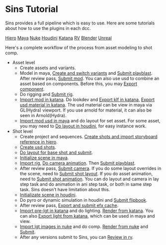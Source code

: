 # Sins Tutorial

Sins provides a full pipeline which is easy to use.
Here are some tutorials about how to use the plugins in each dcc.

[Hiero](hiero/readme.md)
[Maya](maya/readme.md)
[Nuke](hiero/readme.md)
[Houdini](hiero/readme.md)
[Katana](hiero/readme.md)
[RV](hiero/readme.md)
[Blender](hiero/readme.md)
[Unreal](hiero/readme.md)


Here's a complete workflow of the process from asset modeling to shot comp.

* Asset level
    * Create assets and variants.
    * Model in maya, [Create and switch variants](maya/readme.md#create-and-switch-variants) and [Submit playblast](maya/readme.md#playblast).
      After review pass, [Submit mod](maya/readme.md#mod). You can also use usd to combine an asset based on components.
      Before this, you may [Export component](maya/readme.md#component).
    * Do rigging and [Submit rig](maya/readme.md#rig).
    * [Import mod in katana](maya/readme.md#import-shots). 
      Do lookdev and [Export klf in katana](maya/readme.md#import-shots), [Export usd material in katana](maya/readme.md#import-shots).
      The usd material can be view in maya via GL(Hydra) viewport. If you use arnold for material, it can also be seen in Arnold(Hydra).
    * [Import mod usd in maya](maya/readme.md#import-shots) and do layout for set asset.
      For some asset, you may need to [Do layout in houdini](houdini/readme.md#import-shots), for easy instance work.
* Shot level
    * Create project and sequences. [Create shots and import storyboard reference in hiero](hiero/readme.md#import-shots).
    * [Create usd shots](maya/readme.md#create-usd-shots).
    * [Do layout for base shot and submit](maya/readme.md#import-shots).
    * [Initialize scene in maya](maya/readme.md#initialize).
    * [Import rig](maya/readme.md#import-rig-as-reference), [Do camera animation](maya/readme.md#import-shots). Then [Submit playblast](maya/readme.md#playblast).
    * After review pass, [Submit camera](maya/readme.md#cam). 
      If you do some layout overrides in the scene, need to [Submit shot layout](maya/readme.md#import-shots).
      If you do asset animation, need to [Submit shot animation](maya/readme.md#import-shots).
      You can do layout and camera in lay step task and do animation in ani step task, or both in same step task. Sins doesn't have limitation about this.
    * [Initializate scene in houdini](houdini/readme.md#import-shots).
    * Do pyro or dynamic simulation in houdini and [Submit flipbook](houdini/readme.md#import-shots).
    * After review pass, [Export and submit efx cache](houdini/readme.md#import-shots).
    * [Import pre-lgt in katana](maya/readme.md#import-shots) and do lighting. [Render from katana](maya/readme.md#import-shots).
      You can also [Export light from katana](maya/readme.md#import-shots), which can be used in maya and view.
    * [Import lgt images in nuke](maya/readme.md#import-shots) and do comp. [Render from nuke](maya/readme.md#import-shots) and [Submit](maya/readme.md#import-shots).
    * After any versions submit to Sins, you can [Review in rv](maya/readme.md#import-shots).

